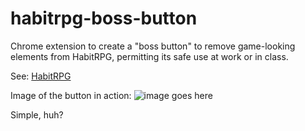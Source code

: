 habitrpg-boss-button
====================

Chrome extension to create a "boss button" to remove game-looking elements from HabitRPG, permitting its safe use at work or in class. 

See:  [HabitRPG](https://github.com/HabitRPG/habitrpg)

Image of the button in action: 
![image goes here](http://i.imgur.com/QOoqqhh.png)

Simple, huh?
